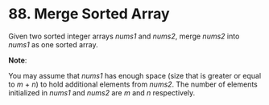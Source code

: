 # 88. Merge Sorted Array

Given two sorted integer arrays _nums1_ and _nums2_, merge _nums2_ into _nums1_ as one sorted array.

**Note**:

You may assume that _nums1_ has enough space \(size that is greater or equal to _m_ + _n_\) to hold additional elements from _nums2_. The number of elements initialized in _nums1_ and _nums2_ are _m_ and _n_ respectively.

